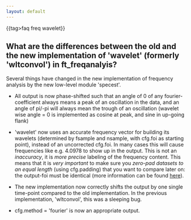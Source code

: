 ```yaml
---
layout: default
---
```


{{tag>faq freq wavelet}}
## What are the differences between the old and the new implementation of 'wavelet' (formerly 'wltconvol') in ft_freqanalyis?

Several things have changed in the new implementation of frequency analysis by the new low-level module 'specest'.

   * All output is now phase-shifted such that an angle of 0 of any fourier-coefficient always means a peak of an oscillation in the data, and an angle of pi/-pi will always mean the trough of an oscillation (wavelet wise angle = 0 is implemented as cosine at peak, and sine in up-going flank)
   * 'wavelet' now uses an accurate frequency vector for building its wavelets (determined by fsample and nsample, with cfg.foi as starting point), instead of an uncorrected cfg.foi. In many cases this will cause frequencies like e.g. 4.0978 to show up in the output. This is not an *inaccuracy*, it is *more precise* labeling of the frequency content. This means that it is *very important* to make sure you *zero-pad datasets to an equal length* (using cfg.padding) that you want to compare later on: the output-foi must be identical (more information can be found [here](/faq/why_does_my_output.freq_not_match_my_cfg.foi_when_using_wavelet_formerly_wltconvol_in_ft_freqanalyis)). 

   * The new implementation now correctly shifts the output by one single time-point compared to the old implementation. In the previous implementation, 'wltconvol', this was a sleeping bug. 
   * cfg.method = 'fourier' is now an appropriate output.

